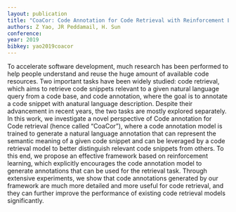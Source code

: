 ```yaml
---
layout: publication
title: "CoaCor: Code Annotation for Code Retrieval with Reinforcement Learning"
authors: Z Yao, JR Peddamail, H. Sun
conference: 
year: 2019
bibkey: yao2019coacor
---
```

To accelerate software development, much research has been performed
to help people understand and reuse the huge amount of available code
resources. Two important tasks have been widely studied: code retrieval,
which aims to retrieve code snippets relevant to a given natural language
query from a code base, and code annotation, where the goal is to annotate a 
code snippet with anatural language description. Despite their advancement in recent
years, the two tasks are mostly explored separately. In this work, we
investigate a novel perspective of Code annotation for Code retrieval 
(hence called “CoaCor”), where a code annotation model is trained
to generate a natural language annotation that can represent the
semantic meaning of a given code snippet and can be leveraged by
a code retrieval model to better distinguish relevant code snippets
from others. To this end, we propose an effective framework based
on reinforcement learning, which explicitly encourages the code
annotation model to generate annotations that can be used for the
retrieval task. Through extensive experiments, we show that code
annotations generated by our framework are much more detailed
and more useful for code retrieval, and they can further improve
the performance of existing code retrieval models significantly.
